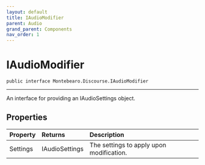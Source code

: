 ```yaml
---
layout: default
title: IAudioModifier
parent: Audio
grand_parent: Components
nav_order: 1
---
```


# IAudioModifier



```
public interface Montebearo.Discourse.IAudioModifier
```

---

An interface for providing an IAudioSettings object.

## Properties

| Property | Returns | Description |
|:--|:--|:--|
| Settings | IAudioSettings | The settings to apply upon modification. |
